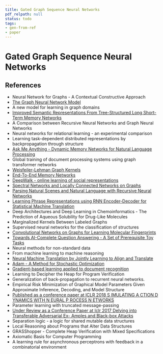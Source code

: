 ```yaml
---
title: Gated Graph Sequence Neural Networks
pdf_relpath: null
status: todo
tags:
- gen-from-ref
- paper
---
```


# Gated Graph Sequence Neural Networks

## References

- Neural Network for Graphs - A Contextual Constructive Approach
- [The Graph Neural Network Model](./the-graph-neural-network-model.md)
- A new model for learning in graph domains
- [Improved Semantic Representations From Tree-Structured Long Short-Term Memory Networks](./improved-semantic-representations-from-tree-structured-long-short-term-memory-networks.md)
- A Comparison between Recursive Neural Networks and Graph Neural Networks
- Neural networks for relational learning - an experimental comparison
- Learning task-dependent distributed representations by backpropagation through structure
- [Ask Me Anything - Dynamic Memory Networks for Natural Language Processing](./ask-me-anything-dynamic-memory-networks-for-natural-language-processing.md)
- Global training of document processing systems using graph transformer networks
- [Weisfeiler-Lehman Graph Kernels](./weisfeiler-lehman-graph-kernels.md)
- [End-To-End Memory Networks](./end-to-end-memory-networks.md)
- [DeepWalk - online learning of social representations](./deepwalk-online-learning-of-social-representations.md)
- [Spectral Networks and Locally Connected Networks on Graphs](./spectral-networks-and-locally-connected-networks-on-graphs.md)
- [Parsing Natural Scenes and Natural Language with Recursive Neural Networks](./parsing-natural-scenes-and-natural-language-with-recursive-neural-networks.md)
- [Learning Phrase Representations using RNN Encoder-Decoder for Statistical Machine Translation](./learning-phrase-representations-using-rnn-encoder-decoder-for-statistical-machine-translation.md)
- Deep Architectures and Deep Learning in Chemoinformatics - The Prediction of Aqueous Solubility for Drug-Like Molecules
- Marginalized Kernels Between Labeled Graphs
- Supervised neural networks for the classification of structures
- [Convolutional Networks on Graphs for Learning Molecular Fingerprints](./convolutional-networks-on-graphs-for-learning-molecular-fingerprints.md)
- [Towards AI-Complete Question Answering - A Set of Prerequisite Toy Tasks](./towards-ai-complete-question-answering-a-set-of-prerequisite-toy-tasks.md)
- Neural methods for non-standard data
- From machine learning to machine reasoning
- [Neural Machine Translation by Jointly Learning to Align and Translate](./neural-machine-translation-by-jointly-learning-to-align-and-translate.md)
- [Adam - A Method for Stochastic Optimization](./adam-a-method-for-stochastic-optimization.md)
- [Gradient-based learning applied to document recognition](./gradient-based-learning-applied-to-document-recognition.md)
- Learning to Decipher the Heap for Program Verification
- Generalization of back-propagation to recurrent neural networks.
- Empirical Risk Minimization of Graphical Model Parameters Given Approximate Inference, Decoding, and Model Structure
- [Published as a conference paper at ICLR 2018 S IMULATING A CTION D YNAMICS WITH N EURAL P ROCESS N ETWORKS](./published-as-a-conference-paper-at-iclr-2018-s-imulating-a-ction-d-ynamics-with-n-eural-p-rocess-n-etworks.md)
- Parameter learning with truncated message-passing
- [Under Review as a Conference Paper at Iclr 2017 Delving into Transferable Adversarial Ex- Amples and Black-box Attacks](./under-review-as-a-conference-paper-at-iclr-2017-delving-into-transferable-adversarial-ex-amples-and-black-box-attacks.md)
- Separation logic - a logic for shared mutable data structures
- Local Reasoning about Programs that Alter Data Structures
- GRASShopper - Complete Heap Verification with Mixed Specifications
- Axiomatic Basis for Computer Programming
- A learning rule for asynchronous perceptrons with feedback in a combinatorial environment
